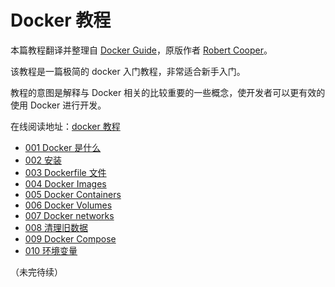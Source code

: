 # Docker 教程

本篇教程翻译并整理自 [Docker Guide](https://robertcooper.me/post/docker-guide)，原版作者 [Robert Cooper](https://twitter.com/robertcooper_rc)。

该教程是一篇极简的 docker 入门教程，非常适合新手入门。

教程的意图是解释与 Docker 相关的比较重要的一些概念，使开发者可以更有效的使用 Docker 进行开发。

在线阅读地址：[docker 教程](https://pengfeixc.com/tutorial/docker/docker-guide)

- [001 Docker 是什么](https://pengfeixc.com/tutorial/docker/what-is-docker)
- [002 安装](https://pengfeixc.com/tutorial/docker/install-docker)
- [003 Dockerfile 文件](https://pengfeixc.com/tutorial/docker/dockerfile)
- [004 Docker Images](https://pengfeixc.com/tutorial/docker/docker-image)
- [005 Docker Containers](https://pengfeixc.com/tutorial/docker/docker-containers)
- [006 Docker Volumes](https://pengfeixc.com/tutorial/docker/docker-volumes)
- [007 Docker networks](https://pengfeixc.com/tutorial/docker/docker-networks)
- [008 清理旧数据](https://pengfeixc.com/tutorial/docker/how-to-clean-docker)
- [009 Docker Compose](https://pengfeixc.com/tutorial/docker/compose)
- [010 环境变量](https://pengfeixc.com/tutorial/docker/environment-variable)

（未完待续）

